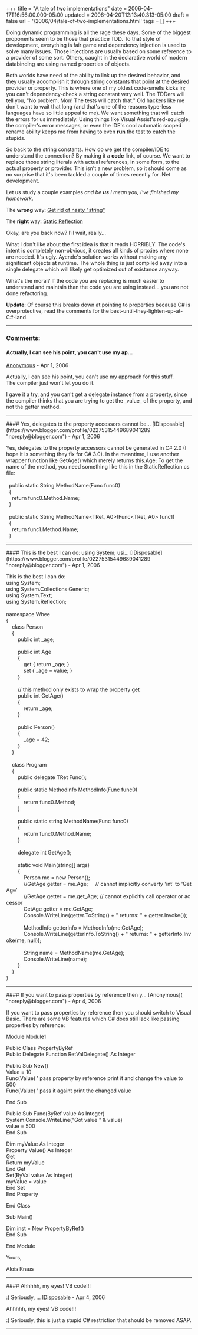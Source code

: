 +++
title = "A tale of two implementations"
date = 2006-04-17T16:56:00.000-05:00
updated = 2006-04-20T12:13:40.313-05:00
draft = false
url = '/2006/04/tale-of-two-implementations.html'
tags = []
+++

Doing dynamic programming is all the rage these days. Some of the biggest proponents seem to be those that practice TDD. To that style of development, everything is fair game and dependency injection is used to solve many issues. Those injections are usually based on some reference to a provider of some sort. Others, caught in the declarative world of modern databinding are using named properties of objects.

Both worlds have need of the ability to link up the desired behavior, and they usually accomplish it through string constants that point at the desired provider or property. This is where one of my oldest code-smells kicks in; you can't dependency-check a string constant very well. The TDDers will tell you, "No problem, Mon! The tests will catch that." Old hackers like me don't want to wait that long (and that's one of the reasons type-less languages have so little appeal to me). We want something that will catch the errors for us immediately. Using things like Visual Assist's red-squiggle, the compiler's error messages, or even the IDE's cool automatic scoped rename ability keeps me from having to even **run** the test to catch the stupids.

So back to the string constants. How do we get the compiler/IDE to understand the connection? By making it a **code** link, of course. We want to replace those string literals with actual references, in some form, to the actual property or provider. This isn't a new problem, so it should come as no surprise that it's been tackled a couple of times recently for .Net development.

Let us study a couple examples _and be **us** I mean you, I've finished my homework_.

The **wrong** way: [Get rid of nasty "string"](http://jroller.com/page/viveksingh123?entry=get_rid_of_nasty_strings)

The **right** way: [Static Reflection](http://www.ayende.com/Blog/2005/10/29/StaticReflection.aspx)

Okay, are you back now? I'll wait, really...

What I don't like about the first idea is that it reads HORRIBLY. The code's intent is completely non-obvious, it creates all kinds of proxies where none are needed. It's ugly. Ayende's solution works without making any significant objects at runtime. The whole thing is just compiled away into a single delegate which will likely get optimized out of existance anyway.

What's the moral? If the code you are replacing is much easier to understand and maintain than the code you are using instead... you are not done refactoring.

**Update**: Of course this breaks down at pointing to properties because C# is overprotective, read the comments for the best-until-they-lighten-up-at-C#-land.

---
### Comments:
#### Actually, I can see his point, you can't use my ap...
[Anonymous]( "noreply@blogger.com") - <time datetime="2006-04-17T17:15:00.000-05:00">Apr 1, 2006</time>

Actually, I can see his point, you can't use my approach for this stuff.  
The compiler just won't let you do it.  
  
I gave it a try, and you can't get a delegate instance from a property, since the compiler thinks that you are trying to get the \_value\_ of the property, and not the getter method.
<hr />
#### Yes, delegates to the property accessors cannot be...
[IDisposable](https://www.blogger.com/profile/02275315449689041289 "noreply@blogger.com") - <time datetime="2006-04-17T17:57:00.000-05:00">Apr 1, 2006</time>

Yes, delegates to the property accessors cannot be generated in C# 2.0 (I hope it is something they fix for C# 3.0). In the meantime, I use another wrapper function like GetAge() which merely returns this.Age; To get the name of the method, you need something like this in the StaticReflection.cs file:  
   
  public static String MethodName<TRet>(Func<TRet> func0)  
  {  
    return func0.Method.Name;  
  }  
   
  public static String MethodName<TRet, A0>(Func<TRet, A0> func1)  
  {  
    return func1.Method.Name;  
  }
<hr />
#### This is the best I can do:  
using System;  
usi...
[IDisposable](https://www.blogger.com/profile/02275315449689041289 "noreply@blogger.com") - <time datetime="2006-04-17T19:03:00.000-05:00">Apr 1, 2006</time>

This is the best I can do:  
using System;  
using System.Collections.Generic;  
using System.Text;  
using System.Reflection;  
   
namespace Whee  
{  
    class Person  
    {  
        public int \_age;  
   
        public int Age  
        {  
            get { return \_age; }  
            set { \_age = value; }  
        }  
   
        // this method only exists to wrap the property get  
        public int GetAge()  
        {  
            return \_age;  
        }  
   
        public Person()  
        {  
            \_age = 42;  
        }  
    }  
   
    class Program  
    {  
        public delegate TRet Func<TRet>();  
   
        public static MethodInfo MethodInfo<TRet>(Func<TRet> func0)  
        {  
            return func0.Method;  
        }  
   
        public static string MethodName<TRet>(Func<TRet> func0)  
        {  
            return func0.Method.Name;  
        }  
   
        delegate int GetAge();  
   
        static void Main(string\[\] args)  
        {  
            Person me = new Person();  
            //GetAge getter = me.Age;     // cannot implicitly converty 'int' to 'GetAge'  
            //GetAge getter = me.get\_Age; // cannot explicitly call operator or accessor  
            GetAge getter = me.GetAge;  
            Console.WriteLine(getter.ToString() + " returns: " + getter.Invoke());  
   
            MethodInfo getterInfo = MethodInfo<int>(me.GetAge);  
            Console.WriteLine(getterInfo.ToString() + " returns: " + getterInfo.Invoke(me, null));  
   
            String name = MethodName<int>(me.GetAge);  
            Console.WriteLine(name);  
        }  
    }  
}
<hr />
#### If you want to pass properties by reference then y...
[Anonymous]( "noreply@blogger.com") - <time datetime="2006-04-20T12:13:00.000-05:00">Apr 4, 2006</time>

If you want to pass properties by reference then you should switch to Visual Basic. There are some VB features which C# does still lack like passing properties by reference:  
  
Module Module1  
  
Public Class PropertyByRef  
Public Delegate Function RetValDelegate() As Integer  
  
Public Sub New()  
Value = 10  
Func(Value) ' pass property by reference print it and change the value to 500  
Func(Value) ' pass it againt print the changed value  
  
End Sub  
  
Public Sub Func(ByRef value As Integer)  
System.Console.WriteLine("Got value " & value)  
value = 500  
End Sub  
  
  
  
Dim myValue As Integer  
Property Value() As Integer  
Get  
Return myValue  
End Get  
Set(ByVal value As Integer)  
myValue = value  
End Set  
End Property  
  
End Class  
  
  
Sub Main()  
  
Dim inst = New PropertyByRef()  
End Sub  
  
End Module  
  
Yours,  
  
Alois Kraus
<hr />
#### Ahhhhh, my eyes! VB code!!!  
  
:) Seriously, ...
[IDisposable](https://www.blogger.com/profile/02275315449689041289 "noreply@blogger.com") - <time datetime="2006-04-20T12:17:00.000-05:00">Apr 4, 2006</time>

Ahhhhh, my eyes! VB code!!!  
  
:) Seriously, this is just a stupid C# restriction that should be removed ASAP.
<hr />
